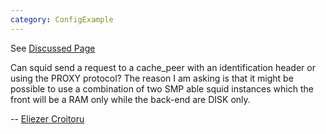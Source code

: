 ```yaml
---
category: ConfigExample
---
```

See [Discussed
Page](/ConfigExamples/SmpCarpCluster)

Can squid send a request to a cache\_peer with an identification header
or using the PROXY protocol? The reason I am asking is that it might be
possible to use a combination of two SMP able squid instances which the
front will be a RAM only while the back-end are DISK only.

\-- [Eliezer
Croitoru](/Eliezer%20Croitoru)
